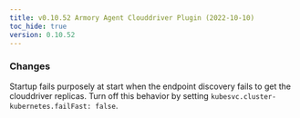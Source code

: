 ```yaml
---
title: v0.10.52 Armory Agent Clouddriver Plugin (2022-10-10)
toc_hide: true
version: 0.10.52
---
```


### Changes
Startup fails purposely at start when the endpoint discovery fails to get the clouddriver replicas. Turn off this behavior by setting `kubesvc.cluster-kubernetes.failFast: false`.